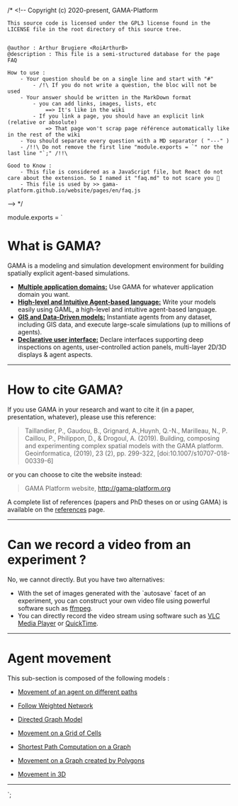/* <!--
	Copyright (c) 2020-present, GAMA-Platform

	This source code is licensed under the GPL3 license found in the
	LICENSE file in the root directory of this source tree.


	@author : Arthur Brugiere <RoiArthurB>
	@description : This file is a semi-structured database for the page FAQ 

	How to use :
		- Your question should be on a single line and start with "#"
			- /!\ If you do not write a question, the bloc will not be used
		- Your answer should be written in the MarkDown format 
			- you can add links, images, lists, etc 
				==> It's like in the wiki
			- If you link a page, you should have an explicit link (relative or absolute) 
				=> That page won't scrap page référence automatically like in the rest of the wiki
		- You should separate every question with a MD separator ( "---" )
		- /!!\ Do not remove the first line "module.exports = `" nor the last line "`;" /!!\

	Good to Know : 
		- This file is considered as a JavaScript file, but React do not care about the extension. So I named it "faq.md" to not scare you 🐻
		- This file is used by >> gama-platform.github.io/website/pages/en/faq.js

--> */

module.exports = `
# What is GAMA?

GAMA is a modeling and simulation development environment for building spatially explicit agent-based simulations. 

* [**Multiple application domains:**](wiki/Home#multiple-application-domains) Use GAMA for whatever application domain you want. 
* [**High-level and Intuitive Agent-based language:**](wiki/Home#high-level-and-intuitive-agent-based-language) Write your models easily using GAML, a high-level and intuitive agent-based language.
* [**GIS and Data-Driven models:**](wiki/Home#gis-and-data-driven-models) Instantiate agents from any dataset, including GIS data, and execute large-scale simulations (up to millions of agents).
* [**Declarative user interface:**](wiki/Home#declarative-user-interface) Declare interfaces supporting deep inspections on agents, user-controlled action panels, multi-layer 2D/3D displays & agent aspects.

---

# How to cite GAMA?
If you use GAMA in your research and want to cite it (in a paper, presentation, whatever), please use this reference:

> Taillandier, P., Gaudou, B., Grignard, A.,Huynh, Q.-N., Marilleau, N., P. Caillou, P., Philippon, D., & Drogoul, A. (2019). Building, composing and experimenting complex spatial models with the GAMA platform. Geoinformatica, (2019), 23 (2), pp. 299-322, [doi:10.1007/s10707-018-00339-6]

or you can choose to cite the website instead:

> GAMA Platform website, http://gama-platform.org

A complete list of references (papers and PhD theses on or using GAMA) is available on the [references](References) page.

---

# Can we record a video from an experiment ?

No, we cannot directly. But you have two alternatives:

- With the set of images generated with the \`autosave\` facet of an experiment, you can construct your own video file using powerful software such as [ffmpeg](https://www.ffmpeg.org/).
- You can directly record the video stream using software such as [VLC Media Player](http://www.videolan.org/vlc/index.html) or [QuickTime](http://www.apple.com/quicktime/download/).

---

# Agent movement

This sub-section is composed of the following models :

* [ Movement of an agent on different paths](Agent-movement-Follow-Path)

* [ Follow Weighted Network](Agent-movement-Follow-Weighted-Network-(Agents))

* [ Directed Graph Model](Agent-movement-Goto-Directed-Graph)

* [ Movement on a Grid of Cells](Agent-movement-Goto-Grid)

* [ Shortest Path Computation on a Graph](Agent-movement-Goto-Network)

* [ Movement on a Graph created by Polygons](Agent-movement-Goto-Polygon)

* [ Movement in 3D](Agent-movement-Moving3D)

---


`;
